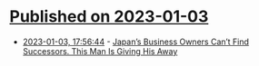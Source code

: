# [Published on 2023-01-03](index.md)

* [2023-01-03, 17:56:44](https://news.ycombinator.com/item?id=34235060) - [Japan’s Business Owners Can’t Find Successors. This Man Is Giving His Away](https://www.nytimes.com/2023/01/03/business/japan-businesses-succession.html)
